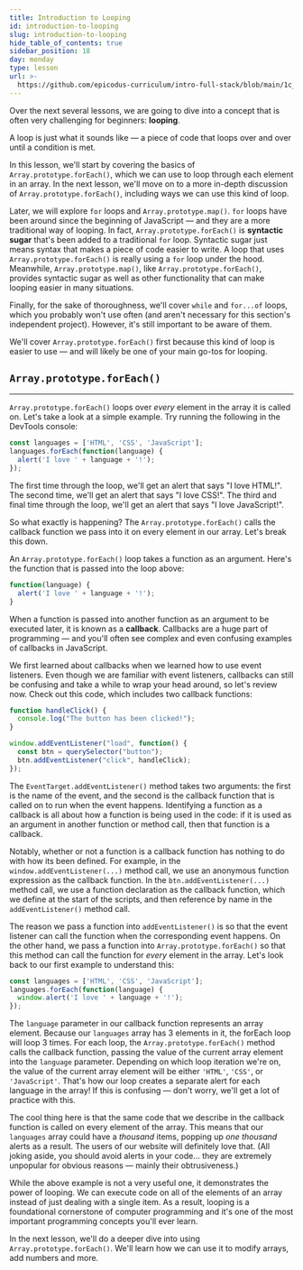 ```yaml
---
title: Introduction to Looping
id: introduction-to-looping
slug: introduction-to-looping
hide_table_of_contents: true
sidebar_position: 18
day: monday
type: lesson
url: >-
  https://github.com/epicodus-curriculum/intro-full-stack/blob/main/1c_introduction_to_looping.md
---
```


Over the next several lessons, we are going to dive into a concept that is often very challenging for beginners: **looping**.

A loop is just what it sounds like — a piece of code that loops over and over until a condition is met.

In this lesson, we'll start by covering the basics of `Array.prototype.forEach()`, which we can use to loop through each element in an array. In the next lesson, we'll move on to a more in-depth discussion of `Array.prototype.forEach()`, including ways we can use this kind of loop.

Later, we will explore `for` loops and `Array.prototype.map()`. `for` loops have been around since the beginning of JavaScript — and they are a more traditional way of looping. In fact, `Array.prototype.forEach()` is **syntactic sugar** that's been added to a traditional `for` loop. Syntactic sugar just means syntax that makes a piece of code easier to write. A loop that uses `Array.prototype.forEach()` is really using a `for` loop under the hood. Meanwhile, `Array.prototype.map()`, like `Array.prototype.forEach()`, provides syntactic sugar as well as other functionality that can make looping easier in many situations.

Finally, for the sake of thoroughness, we'll cover `while` and `for...of` loops, which you probably won't use often (and aren't necessary for this section's independent project). However, it's still important to be aware of them.

We'll cover `Array.prototype.forEach()` first because this kind of loop is easier to use — and will likely be one of your main go-tos for looping.

## `Array.prototype.forEach()`
---

`Array.prototype.forEach()` loops over _every_ element in the array it is called on. Let's take a look at a simple example. Try running the following in the DevTools console:

```js
const languages = ['HTML', 'CSS', 'JavaScript'];
languages.forEach(function(language) {
  alert('I love ' + language + '!');
});
```

The first time through the loop, we'll get an alert that says "I love HTML!". The second time, we'll get an alert that says "I love CSS!". The third and final time through the loop, we'll get an alert that says "I love JavaScript!".

So what exactly is happening? The `Array.prototype.forEach()` calls the callback function we pass into it on every element in our array. Let's break this down.

An `Array.prototype.forEach()` loop takes a function as an argument. Here's the function that is passed into the loop above:

```js
function(language) {
  alert('I love ' + language + '!');
}
```

When a function is passed into another function as an argument to be executed later, it is known as a **callback**. Callbacks are a huge part of programming — and you'll often see complex and even confusing examples of callbacks in JavaScript. 

We first learned about callbacks when we learned how to use event listeners. Even though we are familiar with event listeners, callbacks can still be confusing and take a while to wrap your head around, so let's review now. Check out this code, which includes two callback functions:

```js
function handleClick() {
  console.log("The button has been clicked!");
}

window.addEventListener("load", function() {
  const btn = querySelector("button");
  btn.addEventListener("click", handleClick);
});
```

The `EventTarget.addEventListener()` method takes two arguments: the first is the name of the event, and the second is the callback function that is called on to run when the event happens. Identifying a function as a callback is all about how a function is being used in the code: if it is used as an argument in another function or method call, then that function is a callback. 

Notably, whether or not a function is a callback function has nothing to do with how its been defined. For example, in the `window.addEventListener(...)` method call, we use an anonymous function expression as the callback function. In the `btn.addEventListener(...)` method call, we use a function declaration as the callback function, which we define at the start of the scripts, and then reference by name in the `addEventListener()` method call.

The reason we pass a function into `addEventListener()` is so that the event listener can call the function when the corresponding event happens. On the other hand, we pass a function into `Array.prototype.forEach()` so that this method can call the function for _every_ element in the array. Let's look back to our first example to understand this:

```js
const languages = ['HTML', 'CSS', 'JavaScript'];
languages.forEach(function(language) {
  window.alert('I love ' + language + '!');
});
```

The `language` parameter in our callback function represents an array element. Because our `languages` array has 3 elements in it, the forEach loop will loop 3 times. For each loop, the `Array.prototype.forEach()` method calls the callback function, passing the value of the current array element into the `language` parameter. Depending on which loop iteration we're on, the value of the current array element will be either `'HTML'`, `'CSS'`, or `'JavaScript'`. That's how our loop creates a separate alert for each language in the array! If this is confusing — don't worry, we'll get a lot of practice with this.

The cool thing here is that the same code that we describe in the callback function is called on every element of the array. This means that our `languages` array could have  a _thousand_ items, popping up _one thousand_ alerts as a result. The users of our website will definitely love that. (All joking aside, you should avoid alerts in your code... they are extremely unpopular for obvious reasons — mainly their obtrusiveness.)

While the above example is not a very useful one, it demonstrates the power of looping. We can execute code on all of the elements of an array instead of just dealing with a single item. As a result, looping is a foundational cornerstone of computer programming and it's one of the most important programming concepts you'll ever learn.

In the next lesson, we'll do a deeper dive into using `Array.prototype.forEach()`. We'll learn how we can use it to modify arrays, add numbers and more.
